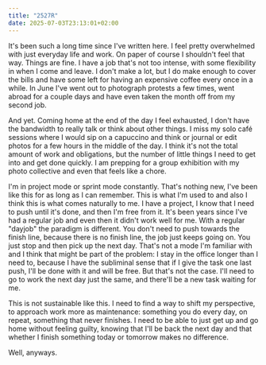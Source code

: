 ```yaml
---
title: "2527R"
date: 2025-07-03T23:13:01+02:00
---
```


It's been such a long time since I've written here. I feel pretty overwhelmed with just everyday life and work. On paper of course I shouldn't feel that way. Things are fine. I have a job that's not too intense, with some flexibility in when I come and leave. I don't make a lot, but I do make enough to cover the bills and have some left for having an expensive coffee every once in a while. In June I've went out to photograph protests a few times, went abroad for a couple days and have even taken the month off from my second job.

And yet. Coming home at the end of the day I feel exhausted, I don't have the bandwidth to really talk or think about other things. I miss my solo café sessions where I would sip on a capuccino and think or journal or edit photos for a few hours in the middle of the day. I think it's not the total amount of work and obligations, but the number of little things I need to get into and get done quickly. I am prepping for a group exhibition with my photo collective and even that feels like a chore.

I'm in project mode or sprint mode constantly. That's nothing new, I've been like this for as long as I can remember. This is what I'm used to and also I think this is what comes naturally to me. I have a project, I know that I need to push until it's done, and then I'm free from it. It's been years since I've had a regular job and even then it didn't work well for me. With a regular "dayjob" the paradigm is different. You don't need to push towards the finish line, because there is no finish line, the job just keeps going on. You just stop and then pick up the next day. That's not a mode I'm familiar with and I think that might be part of the problem: I stay in the office longer than I need to, because I have the subliminal sense that if I give the task one last push, I'll be done with it and will be free. But that's not the case. I'll need to go to work the next day just the same, and there'll be a new task waiting for me.

This is not sustainable like this. I need to find a way to shift my perspective, to approach work more as maintenance: something you do every day, on repeat, something that never finishes. I need to be able to just get up and go home without feeling guilty, knowing that I'll be back the next day and that whether I finish something today or tomorrow makes no difference.

Well, anyways.